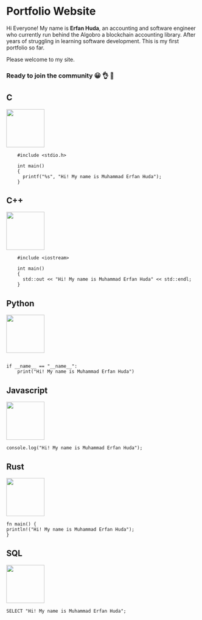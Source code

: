 # Portfolio Website

Hi Everyone!
My name is **Erfan Huda**, an accounting and software engineer who currently run behind the Algobro a blockchain accounting library.
After years of struggling in learning software development. This is my first portfolio so far.

Please welcome to my site.

### Ready to join the community &#128512; &#128076; &#129309;

## C
<img src="https://cdn.jsdelivr.net/gh/devicons/devicon@latest/icons/c/c-original.svg" width="100"/>

```
    #include <stdio.h>

    int main()
    {
      printf("%s", "Hi! My name is Muhammad Erfan Huda");
    }
```

## C++
<img src="https://cdn.jsdelivr.net/gh/devicons/devicon@latest/icons/cplusplus/cplusplus-original.svg" width="100"/>

```
    #include <iostream>
    
    int main()
    {
      std::out << "Hi! My name is Muhammad Erfan Huda" << std::endl;
    }
```

## Python
<img src="https://cdn.jsdelivr.net/gh/devicons/devicon@latest/icons/python/python-original.svg" width="100"/>

```

if __name__ == "__name__":
    print("Hi! My name is Muhammad Erfan Huda")

```

## Javascript
<img src="https://cdn.jsdelivr.net/gh/devicons/devicon@latest/icons/javascript/javascript-original.svg" width="100"/>

```
console.log("Hi! My name is Muhammad Erfan Huda");
```

## Rust
<img src="https://encrypted-tbn0.gstatic.com/images?q=tbn:ANd9GcRZY24RZqAwqT0BiVAlMya8WWDqbPtgfysOqA&s" width="100"/>

```
fn main() {
println!("Hi! My name is Muhammad Erfan Huda");
}
```

## SQL
<img src="https://cdn.jsdelivr.net/gh/devicons/devicon@latest/icons/sqldeveloper/sqldeveloper-original.svg" width="100"/>

```
SELECT "Hi! My name is Muhammad Erfan Huda";
```
